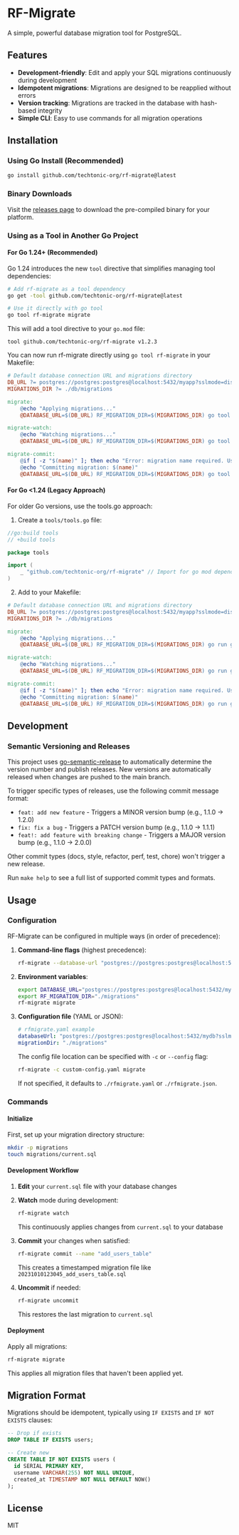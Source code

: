 # RF-Migrate

A simple, powerful database migration tool for PostgreSQL.

## Features

- **Development-friendly**: Edit and apply your SQL migrations continuously during development
- **Idempotent migrations**: Migrations are designed to be reapplied without errors
- **Version tracking**: Migrations are tracked in the database with hash-based integrity
- **Simple CLI**: Easy to use commands for all migration operations

## Installation

### Using Go Install (Recommended)

```bash
go install github.com/techtonic-org/rf-migrate@latest
```

### Binary Downloads

Visit the [releases page](https://github.com/techtonic-org/rf-migrate/releases) to download the pre-compiled binary for your platform.

### Using as a Tool in Another Go Project

#### For Go 1.24+ (Recommended)

Go 1.24 introduces the new `tool` directive that simplifies managing tool dependencies:

```bash
# Add rf-migrate as a tool dependency
go get -tool github.com/techtonic-org/rf-migrate@latest

# Use it directly with go tool
go tool rf-migrate migrate
```

This will add a tool directive to your `go.mod` file:

```
tool github.com/techtonic-org/rf-migrate v1.2.3
```

You can now run rf-migrate directly using `go tool rf-migrate` in your Makefile:

```makefile
# Default database connection URL and migrations directory
DB_URL ?= postgres://postgres:postgres@localhost:5432/myapp?sslmode=disable
MIGRATIONS_DIR ?= ./db/migrations

migrate:
	@echo "Applying migrations..."
	@DATABASE_URL=$(DB_URL) RF_MIGRATION_DIR=$(MIGRATIONS_DIR) go tool rf-migrate migrate

migrate-watch:
	@echo "Watching migrations..."
	@DATABASE_URL=$(DB_URL) RF_MIGRATION_DIR=$(MIGRATIONS_DIR) go tool rf-migrate watch

migrate-commit:
	@if [ -z "$(name)" ]; then echo "Error: migration name required. Use 'make migrate-commit name=migration_name'"; exit 1; fi
	@echo "Committing migration: $(name)"
	@DATABASE_URL=$(DB_URL) RF_MIGRATION_DIR=$(MIGRATIONS_DIR) go tool rf-migrate commit --name "$(name)"
```

#### For Go <1.24 (Legacy Approach)

For older Go versions, use the tools.go approach:

1. Create a `tools/tools.go` file:
```go
//go:build tools
// +build tools

package tools

import (
	_ "github.com/techtonic-org/rf-migrate" // Import for go mod dependency
)
```

2. Add to your Makefile:
```makefile
# Default database connection URL and migrations directory
DB_URL ?= postgres://postgres:postgres@localhost:5432/myapp?sslmode=disable
MIGRATIONS_DIR ?= ./db/migrations

migrate:
	@echo "Applying migrations..."
	@DATABASE_URL=$(DB_URL) RF_MIGRATION_DIR=$(MIGRATIONS_DIR) go run github.com/techtonic-org/rf-migrate migrate

migrate-watch:
	@echo "Watching migrations..."
	@DATABASE_URL=$(DB_URL) RF_MIGRATION_DIR=$(MIGRATIONS_DIR) go run github.com/techtonic-org/rf-migrate watch

migrate-commit:
	@if [ -z "$(name)" ]; then echo "Error: migration name required. Use 'make migrate-commit name=migration_name'"; exit 1; fi
	@echo "Committing migration: $(name)"
	@DATABASE_URL=$(DB_URL) RF_MIGRATION_DIR=$(MIGRATIONS_DIR) go run github.com/techtonic-org/rf-migrate commit --name "$(name)"
```

## Development

### Semantic Versioning and Releases

This project uses [go-semantic-release](https://github.com/go-semantic-release/semantic-release) to automatically determine the version number and publish releases. New versions are automatically released when changes are pushed to the main branch.

To trigger specific types of releases, use the following commit message format:

- `feat: add new feature` - Triggers a MINOR version bump (e.g., 1.1.0 → 1.2.0)
- `fix: fix a bug` - Triggers a PATCH version bump (e.g., 1.1.0 → 1.1.1)
- `feat!: add feature with breaking change` - Triggers a MAJOR version bump (e.g., 1.1.0 → 2.0.0)

Other commit types (docs, style, refactor, perf, test, chore) won't trigger a new release.

Run `make help` to see a full list of supported commit types and formats.

## Usage

### Configuration

RF-Migrate can be configured in multiple ways (in order of precedence):

1. **Command-line flags** (highest precedence):
   ```bash
   rf-migrate --database-url "postgres://postgres:postgres@localhost:5432/mydb?sslmode=disable" --migration-dir "./migrations"
   ```

2. **Environment variables**:
   ```bash
   export DATABASE_URL="postgres://postgres:postgres@localhost:5432/mydb?sslmode=disable"
   export RF_MIGRATION_DIR="./migrations"
   rf-migrate migrate
   ```

3. **Configuration file** (YAML or JSON):
   ```yaml
   # rfmigrate.yaml example
   databaseUrl: "postgres://postgres:postgres@localhost:5432/mydb?sslmode=disable"
   migrationDir: "./migrations"
   ```

   The config file location can be specified with `-c` or `--config` flag:
   ```bash
   rf-migrate -c custom-config.yaml migrate
   ```
   
   If not specified, it defaults to `./rfmigrate.yaml` or `./rfmigrate.json`.

### Commands

#### Initialize

First, set up your migration directory structure:

```bash
mkdir -p migrations
touch migrations/current.sql
```

#### Development Workflow

1. **Edit** your `current.sql` file with your database changes
2. **Watch** mode during development:
   ```bash
   rf-migrate watch
   ```
   This continuously applies changes from `current.sql` to your database

3. **Commit** your changes when satisfied:
   ```bash
   rf-migrate commit --name "add_users_table"
   ```
   This creates a timestamped migration file like `20231010123045_add_users_table.sql`

4. **Uncommit** if needed:
   ```bash
   rf-migrate uncommit
   ```
   This restores the last migration to `current.sql`

#### Deployment

Apply all migrations:

```bash
rf-migrate migrate
```

This applies all migration files that haven't been applied yet.

## Migration Format

Migrations should be idempotent, typically using `IF EXISTS` and `IF NOT EXISTS` clauses:

```sql
-- Drop if exists
DROP TABLE IF EXISTS users;

-- Create new
CREATE TABLE IF NOT EXISTS users (
  id SERIAL PRIMARY KEY,
  username VARCHAR(255) NOT NULL UNIQUE,
  created_at TIMESTAMP NOT NULL DEFAULT NOW()
);
```

## License

MIT 